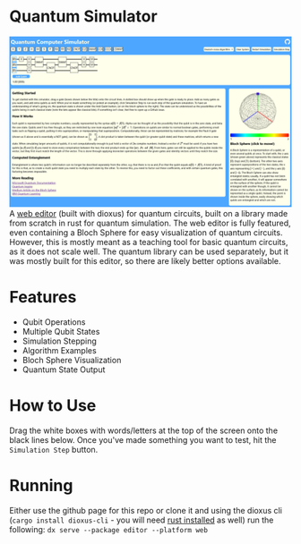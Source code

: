 # Quantum Simulator
![./example.png](./example.png)
A [web editor](https://rhaskia.github.io/quantum) (built with dioxus) for quantum circuits, built on a library made from scratch in rust for quantum simulation. 
The web editor is fully featured, even containing a Bloch Sphere for easy visualization of quantum circuits. 
However, this is mostly meant as a teaching tool for basic quantum circuits, as it does not scale well. 
The quantum library can be used separately, but it was mostly built for this editor, so there are likely better options available.

# Features  
 - Qubit Operations
 - Multiple Qubit States
 - Simulation Stepping
 - Algorithm Examples
 - Bloch Sphere Visualization
 - Quantum State Output

# How to Use 
Drag the white boxes with words/letters at the top of the screen onto the black lines below. Once you've made something you want to test, hit the `Simulation Step` button.

# Running
Either use the github page for this repo or clone it and using the dioxus cli (```cargo install dioxus-cli``` - you will need [rust installed](https://www.rust-lang.org/tools/install) as well) run the following: ```dx serve --package editor --platform web```
